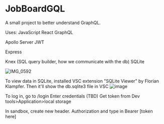 # JobBoardGQL

A small project to better understand GraphQL. 

Uses:
JavaScript
React
GraphQL

Apollo Server
JWT

Express

Knex (SQL query builder, how we communicate with the db)
SQLite

![IMG_0592](https://github.com/tabbytoney/JobBoardGQL/assets/60009709/1280cbc9-ea3f-4c1b-bdcc-3ae05075e6c8)

To view data in SQLite, installed VSC extension "SQLite Viewer" by Florian Klampfer. Then it'll show the db.sqlite3 file in VSC
![image](https://github.com/tabbytoney/JobBoardGQL/assets/60009709/b328484c-2f66-4c04-8fc0-61cb1ae259a1)

To log in, go to /login
Enter credentials (TBD)
Get token from Dev tools>Application>local storage

In sandbox, create new header. Authorization and type in Bearer [token here]
